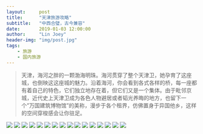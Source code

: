 ```yaml
---
layout:     post
title:      "天津旅游攻略"
subtitle:   "中西合璧，古今兼容"
date:       2019-01-03 12:00:00
author:     "Lin Joey"
header-img: "img/post.jpg"
tags:
    - 旅游
    - 国内旅游
---
```


>天津，海河之胖的一颗渤海明珠。海河贯穿了整个天津卫，她孕育了这座城，也倒映这这座城的魅力。沿着海河，你会看到各式各样的桥，每一座都有着自己的特色，它们独立地存在着，但它们又是一个集体。由于毗邻京城，近代史上天津卫成为各色人物避居或者韬光养晦的地方，也留下一个”万国建筑博物馆”的美称，漫步于各个租界，仿佛置身于异国他乡，这样的空间穿梭感会让你驻足。

![](https://linjoey-image.oss-cn-beijing.aliyuncs.com/我是驴友-天津_页面_01.jpg)
![](https://linjoey-image.oss-cn-beijing.aliyuncs.com/我是驴友-天津_页面_02.jpg)
![](https://linjoey-image.oss-cn-beijing.aliyuncs.com/我是驴友-天津_页面_03.jpg)
![](https://linjoey-image.oss-cn-beijing.aliyuncs.com/我是驴友-天津_页面_04.jpg)
![](https://linjoey-image.oss-cn-beijing.aliyuncs.com/我是驴友-天津_页面_05.jpg)
![](https://linjoey-image.oss-cn-beijing.aliyuncs.com/我是驴友-天津_页面_06.jpg)
![](https://linjoey-image.oss-cn-beijing.aliyuncs.com/我是驴友-天津_页面_07.jpg)
![](https://linjoey-image.oss-cn-beijing.aliyuncs.com/我是驴友-天津_页面_08.jpg)
![](https://linjoey-image.oss-cn-beijing.aliyuncs.com/我是驴友-天津_页面_09.jpg)
![](https://linjoey-image.oss-cn-beijing.aliyuncs.com/我是驴友-天津_页面_10.jpg)
![](https://linjoey-image.oss-cn-beijing.aliyuncs.com/我是驴友-天津_页面_11.jpg)
![](https://linjoey-image.oss-cn-beijing.aliyuncs.com/我是驴友-天津_页面_12.jpg)
![](https://linjoey-image.oss-cn-beijing.aliyuncs.com/我是驴友-天津_页面_13.jpg)
![](https://linjoey-image.oss-cn-beijing.aliyuncs.com/我是驴友-天津_页面_14.jpg)
![](https://linjoey-image.oss-cn-beijing.aliyuncs.com/我是驴友-天津_页面_15.jpg)
![](https://linjoey-image.oss-cn-beijing.aliyuncs.com/我是驴友-天津_页面_16.jpg)
